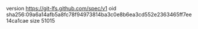 version https://git-lfs.github.com/spec/v1
oid sha256:09a6a14afb5a8fc78f94973814ba3c0e8b6ea3cd552e2363465ff7ee14ca1cae
size 51015
